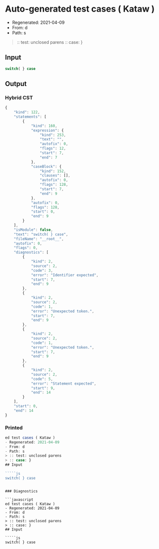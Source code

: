 # Auto-generated test cases ( Kataw )
- Regenerated: 2021-04-09
- From: d
- Path: s
> :: test: unclosed parens
> :: case: }
## Input

`````js
switch( } case
`````

## Output

### Hybrid CST

```javascript
{
    "kind": 122,
    "statements": [
        {
            "kind": 160,
            "expression": {
                "kind": 253,
                "text": "",
                "autofix": 0,
                "flags": 12,
                "start": 7,
                "end": 7
            },
            "caseBlock": {
                "kind": 152,
                "clauses": [],
                "autofix": 0,
                "flags": 128,
                "start": 7,
                "end": 9
            },
            "autofix": 0,
            "flags": 128,
            "start": 0,
            "end": 9
        }
    ],
    "isModule": false,
    "text": "switch( } case",
    "fileName": "__root__",
    "autofix": 0,
    "flags": 0,
    "diagnostics": [
        {
            "kind": 2,
            "source": 2,
            "code": 3,
            "error": "Identifier expected",
            "start": 7,
            "end": 9
        },
        {
            "kind": 2,
            "source": 2,
            "code": 1,
            "error": "Unexpected token.",
            "start": 7,
            "end": 9
        },
        {
            "kind": 2,
            "source": 2,
            "code": 1,
            "error": "Unexpected token.",
            "start": 7,
            "end": 9
        },
        {
            "kind": 2,
            "source": 2,
            "code": 5,
            "error": "Statement expected",
            "start": 9,
            "end": 14
        }
    ],
    "start": 0,
    "end": 14
}
```

### Printed

```javascript
ed test cases ( Kataw )
- Regenerated: 2021-04-09
- From: d
- Path: s
> :: test: unclosed parens
> :: case: }
## Input

`````js
switch( } case
`````
```

### Diagnostics

```javascript
ed test cases ( Kataw )
- Regenerated: 2021-04-09
- From: d
- Path: s
> :: test: unclosed parens
> :: case: }
## Input

`````js
switch( } case
`````
```

